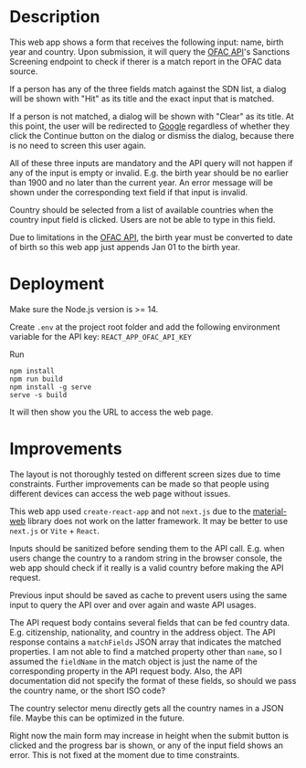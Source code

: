# Description
This web app shows a form that receives the following input: name, birth year and country. Upon submission, it will query the [OFAC API](https://docs.ofac-api.com/screening-api)'s Sanctions Screening endpoint to check if therer is a match report in the OFAC data source.

If a person has any of the three fields match against the SDN list, a dialog will be shown with "Hit" as its title and the exact input that is matched.

If a person is not matched, a dialog will be shown with "Clear" as its title. At this point, the user will be redirected to [Google](https://google.com) regardless of whether they click the Continue button on the dialog or dismiss the dialog, because there is no need to screen this user again.

All of these three inputs are mandatory and the API query will not happen if any of the input is empty or invalid. E.g. the birth year should be no earlier than 1900 and no later than the current year. An error message will be shown under the corresponding text field if that input is invalid.

Country should be selected from a list of available countries when the country input field is clicked. Users are not be able to type in this field.

Due to limitations in the [OFAC API](https://docs.ofac-api.com/screening-api), the birth year must be converted to date of birth so this web app just appends Jan 01 to the birth year.

# Deployment
Make sure the Node.js version is >= 14.

Create `.env` at the project root folder and add the following environment variable for the API key:
`REACT_APP_OFAC_API_KEY`

Run
```
npm install
npm run build
npm install -g serve
serve -s build
```

It will then show you the URL to access the web page.

# Improvements
The layout is not thoroughly tested on different screen sizes due to time constraints. Further improvements can be made so that people using different devices can access the web page without issues.

This web app used `create-react-app` and not `next.js` due to the [material-web](https://github.com/material-components/material-web/tree/main) library does not work on the latter framework. It may be better to use `next.js` or `Vite` + `React`.

Inputs should be sanitized before sending them to the API call. E.g. when users change the country to a random string in the browser console, the web app should check if it really is a valid country before making the API request.

Previous input should be saved as cache to prevent users using the same input to query the API over and over again and waste API usages.

The API request body contains several fields that can be fed country data. E.g. citizenship, nationality, and country in the address object. The API response contains a `matchFields` JSON array that indicates the matched properties. I am not able to find a matched property other than `name`, so I assumed the `fieldName` in the match object is just the name of the corresponding property in the API request body. Also, the API documentation did not specify the format of these fields, so should we pass the country name, or the short ISO code?

The country selector menu directly gets all the country names in a JSON file. Maybe this can be optimized in the future.

Right now the main form may increase in height when the submit button is clicked and the progress bar is shown, or any of the input field shows an error. This is not fixed at the moment due to time constraints.
